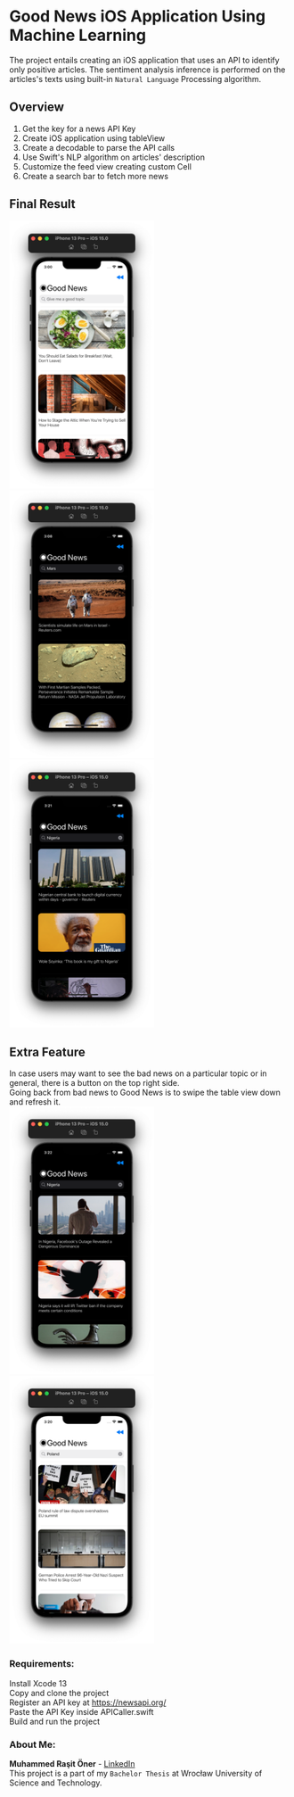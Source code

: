 # Good News iOS Application Using Machine Learning 
The project entails creating an iOS application that uses an API to identify only positive articles. The sentiment analysis inference is performed on the articles's texts using built-in ```Natural Language``` Processing algorithm. 
## Overview
1) Get the key for a news API Key
2) Create iOS application using tableView
3) Create a decodable to parse the API calls
4) Use Swift's NLP algorithm on articles' description
5) Customize the feed view creating custom Cell
6) Create a search bar to fetch more news

## Final Result
<img src="GoodNewsApp.xcodeproj/sg4.png" width="260" height="480"/><img src="GoodNewsApp.xcodeproj/sg3.png" width="260" height="480"/><img src="GoodNewsApp.xcodeproj/sg2.png" width="260" height="480"/>

## Extra Feature
In case users may want to see the bad news on a particular topic or in general, there is a button on the top right side.\
Going back from bad news to Good News is to swipe the table view down and refresh it.\
<img src="GoodNewsApp.xcodeproj/sb1.png" width="260" height="480"/><img src="GoodNewsApp.xcodeproj/sb2.png" width="260" height="480"/>

### Requirements:
Install Xcode 13\
Copy and clone the project\
Register an API key at https://newsapi.org/ \
Paste the API Key inside APICaller.swift\
Build and run the project

### About Me:
**Muhammed Raşit Öner** - [LinkedIn](https://www.linkedin.com/in/rasit-oner-2aa64b1a4/) \
This project is a part of my ```Bachelor Thesis``` at Wrocław University of Science and Technology.


